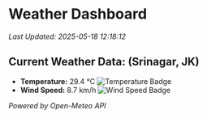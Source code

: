 
# Weather Dashboard

_Last Updated: 2025-05-18 12:18:12_

## Current Weather Data: (Srinagar, JK)
- **Temperature:** 29.4 °C ![Temperature Badge](https://img.shields.io/badge/Temperature-Medium%20Temp-green)
- **Wind Speed:** 8.7 km/h ![Wind Speed Badge](https://img.shields.io/badge/Wind%20Speed-Light%20Wind-blue)

*Powered by Open-Meteo API*
